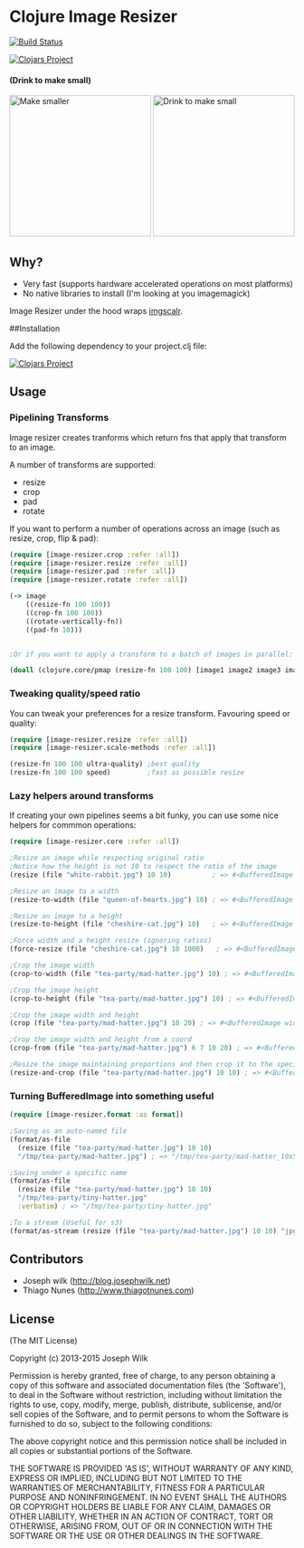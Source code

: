 # Clojure Image Resizer

[![Build Status](https://travis-ci.org/josephwilk/image-resizer.png?branch=master)](https://travis-ci.org/josephwilk/image-resizer)

[![Clojars Project](http://clojars.org/image-resizer/latest-version.svg)](http://clojars.org/image-resizer)

#### (Drink to make small)

<img alt="Make smaller" src="http://www.cs.cmu.edu/~rgs/alice03a.gif" height="250px" /> <img alt="Drink to make small" src="http://www.cs.cmu.edu/~rgs/alice04a.gif" height="250px" />

## Why?

* Very fast (supports hardware accelerated operations on most platforms)
* No native libraries to install (I'm looking at you imagemagick)

Image Resizer under the hood wraps [imgscalr](https://github.com/thebuzzmedia/imgscalr).

##Installation

Add the following dependency to your project.clj file:

[![Clojars Project](http://clojars.org/image-resizer/latest-version.svg)](http://clojars.org/image-resizer)

## Usage

### Pipelining Transforms

Image resizer creates tranforms which return fns that apply that transform to an image.

A number of transforms are supported:

* resize
* crop
* pad
* rotate

If you want to perform a number of operations across an image (such as resize, crop, flip & pad):

```clojure
(require [image-resizer.crop :refer :all])
(require [image-resizer.resize :refer :all])
(require [image-resizer.pad :refer :all])
(require [image-resizer.rotate :refer :all])

(-> image
    ((resize-fn 100 100))
    ((crop-fn 100 100))
    ((rotate-vertically-fn))
    ((pad-fn 10)))


;Or if you want to apply a transform to a batch of images in parallel:

(doall (clojure.core/pmap (resize-fn 100 100) [image1 image2 image3 image4]))
```

### Tweaking quality/speed ratio

You can tweak your preferences for a resize transform. Favouring speed or quality:

```clojure
(require [image-resizer.resize :refer :all])
(require [image-resizer.scale-methods :refer :all])

(resize-fn 100 100 ultra-quality) ;best quality
(resize-fn 100 100 speed)         ;fast as possible resize
```

### Lazy helpers around transforms

If creating your own pipelines seems a bit funky, you can use some nice helpers for commmon operations:

```clojure
(require [image-resizer.core :refer :all])

;Resize an image while respecting original ratio
;Notice how the height is not 10 to respect the ratio of the image
(resize (file "white-rabbit.jpg") 10 10)          ; => #<BufferedImage width=10 height=4>

;Resize an image to a width
(resize-to-width (file "queen-of-hearts.jpg") 10) ; => #<BufferedImage width=10 height=4>

;Resize an image to a height
(resize-to-height (file "cheshire-cat.jpg") 10)   ; => #<BufferedImage width=5 height=10>

;Force width and a height resize (ignoring ratios)
(force-resize (file "cheshire-cat.jpg") 10 1000)   ; => #<BufferedImage width=10 height=1000>

;Crop the image width
(crop-to-width (file "tea-party/mad-hatter.jpg") 10) ; => #<BufferedImage width=10 height=1000>

;Crop the image height
(crop-to-height (file "tea-party/mad-hatter.jpg") 10) ; => #<BufferedImage width=1000 height=10>

;Crop the image width and height
(crop (file "tea-party/mad-hatter.jpg") 10 20) ; => #<BufferedImage width=10 height=20>

;Crop the image width and height from a coord
(crop-from (file "tea-party/mad-hatter.jpg") 6 7 10 20) ; => #<BufferedImage width=10 height=20>

;Resize the image maintaining proportions and then crop it to the specified width and height
(resize-and-crop (file "tea-party/mad-hatter.jpg") 10 10) ; => #<BufferedImage width=10 height=10>
```

### Turning BufferedImage into something useful

```Clojure
(require [image-resizer.format :as format])

;Saving as an auto-named file
(format/as-file
  (resize (file "tea-party/mad-hatter.jpg") 10 10)
  "/tmp/tea-party/mad-hatter.jpg") ; => "/tmp/tea-party/mad-hatter_10x5.jpg"

;Saving under a specific name
(format/as-file
  (resize (file "tea-party/mad-hatter.jpg") 10 10)
  "/tmp/tea-party/tiny-hatter.jpg"
  :verbatim) ; => "/tmp/tea-party/tiny-hatter.jpg"

;To a stream (Useful for s3)
(format/as-stream (resize (file "tea-party/mad-hatter.jpg") 10 10) "jpg") ; => #<ByteArrayInputStream>
```

## Contributors

* Joseph wilk (http://blog.josephwilk.net)
* Thiago Nunes (http://www.thiagotnunes.com)

## License
(The MIT License)

Copyright (c) 2013-2015 Joseph Wilk

Permission is hereby granted, free of charge, to any person obtaining
a copy of this software and associated documentation files (the
'Software'), to deal in the Software without restriction, including
without limitation the rights to use, copy, modify, merge, publish,
distribute, sublicense, and/or sell copies of the Software, and to
permit persons to whom the Software is furnished to do so, subject to
the following conditions:

The above copyright notice and this permission notice shall be
included in all copies or substantial portions of the Software.

THE SOFTWARE IS PROVIDED 'AS IS', WITHOUT WARRANTY OF ANY KIND,
EXPRESS OR IMPLIED, INCLUDING BUT NOT LIMITED TO THE WARRANTIES OF
MERCHANTABILITY, FITNESS FOR A PARTICULAR PURPOSE AND NONINFRINGEMENT.
IN NO EVENT SHALL THE AUTHORS OR COPYRIGHT HOLDERS BE LIABLE FOR ANY
CLAIM, DAMAGES OR OTHER LIABILITY, WHETHER IN AN ACTION OF CONTRACT,
TORT OR OTHERWISE, ARISING FROM, OUT OF OR IN CONNECTION WITH THE
SOFTWARE OR THE USE OR OTHER DEALINGS IN THE SOFTWARE.




